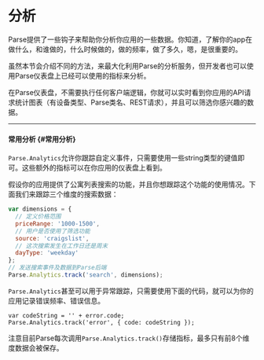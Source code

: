 # 分析

Parse提供了一些钩子来帮助你分析你应用的一些数据。你知道，了解你的app在做什么，和谁做的，什么时候做的，做的频率，做了多久，嗯，是很重要的。

虽然本节会介绍不同的方法，来最大化利用Parse的分析服务，但开发者也可以使用Parse仪表盘上已经可以使用的指标来分析。

在Parse仪表盘，不需要执行任何客户端逻辑，你就可以实时看到你应用的API请求统计图表（有设备类型、Parse类名、REST请求），并且可以筛选你感兴趣的数据。

---

#### 常用分析 {#常用分析}

`Parse.Analytics`允许你跟踪自定义事件，只需要使用一些string类型的键值即可。这些额外的指标可以在你应用的仪表盘上看到。

假设你的应用提供了公寓列表搜索的功能，并且你想跟踪这个功能的使用情况。下面我们来跟踪三个维度的搜索数据：

```js
var dimensions = {
  // 定义价格范围
  priceRange: '1000-1500',
  // 用户是否使用了筛选功能
  source: 'craigslist',
  // 这次搜索发生在工作日还是周末
  dayType: 'weekday'
};
// 发送搜索事件及数据到Parse后端
Parse.Analytics.track('search', dimensions);
```

`Parse.Analytics`甚至可以用于异常跟踪，只需要使用下面的代码，就可以为你的应用记录错误频率、错误信息。

```
var codeString = '' + error.code;
Parse.Analytics.track('error', { code: codeString });
```

注意目前Parse每次调用`Parse.Analytics.track()`存储指标，最多只有前8个维度数据会被保存。

